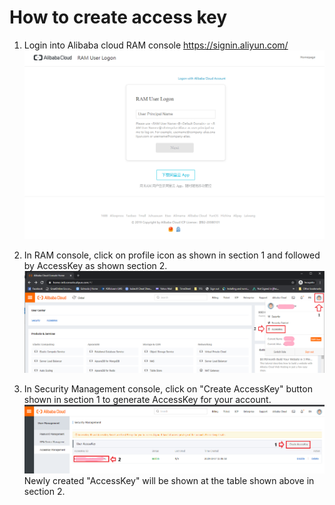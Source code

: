 # How to create access key

1. Login into Alibaba cloud RAM console https://signin.aliyun.com/
![](https://raw.githubusercontent.com/kokleong98/aliyunlog-cli/master/docs/alibaba-login.png)

2. In RAM console, click on profile icon as shown in section 1 and followed by AccessKey as shown section 2.
![](https://raw.githubusercontent.com/kokleong98/aliyunlog-cli/master/docs/ram-console-page.png)

3. In Security Management console, click on "Create AccessKey" button shown in section 1 to generate AccessKey for your account.
![](https://raw.githubusercontent.com/kokleong98/aliyunlog-cli/master/docs/create-accesskey.png)
Newly created "AccessKey" will be shown at the table shown above in section 2.
